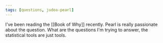 ```yaml
---
tags: [questions, judea-pearl]
---
```

I've been reading the [[Book of Why]] recently. Pearl is really passionate about the question. What
are the questions I'm trying to answer, the statistical tools are just tools.
